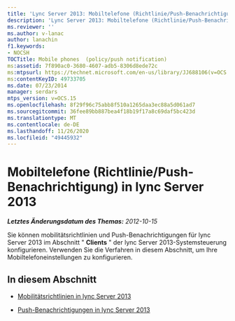 ```yaml
---
title: 'Lync Server 2013: Mobiltelefone (Richtlinie/Push-Benachrichtigung)'
description: 'Lync Server 2013: Mobiltelefone (Richtlinie/Push-Benachrichtigung).'
ms.reviewer: ''
ms.author: v-lanac
author: lanachin
f1.keywords:
- NOCSH
TOCTitle: Mobile phones  (policy/push notification)
ms:assetid: 7f890ac0-3680-4607-adb5-8306d8ede72c
ms:mtpsurl: https://technet.microsoft.com/en-us/library/JJ688106(v=OCS.15)
ms:contentKeyID: 49733705
ms.date: 07/23/2014
manager: serdars
mtps_version: v=OCS.15
ms.openlocfilehash: 8f29f96c75abb8f510a1265daa3ec88a5d061ad7
ms.sourcegitcommit: 36fee89bb887bea4f18b19f17a8c69daf5bc423d
ms.translationtype: MT
ms.contentlocale: de-DE
ms.lasthandoff: 11/26/2020
ms.locfileid: "49445932"
---
```

# <a name="mobile-phones-policypush-notification-in-lync-server-2013"></a>Mobiltelefone (Richtlinie/Push-Benachrichtigung) in lync Server 2013

<div data-xmlns="http://www.w3.org/1999/xhtml">

<div class="topic" data-xmlns="http://www.w3.org/1999/xhtml" data-msxsl="urn:schemas-microsoft-com:xslt" data-cs="https://msdn.microsoft.com/">

<div data-asp="https://msdn2.microsoft.com/asp">



</div>

<div id="mainSection">

<div id="mainBody">

<span> </span>

_**Letztes Änderungsdatum des Themas:** 2012-10-15_

Sie können mobilitätsrichtlinien und Push-Benachrichtigungen für lync Server 2013 im Abschnitt " **Clients** " der lync Server 2013-Systemsteuerung konfigurieren. Verwenden Sie die Verfahren in diesem Abschnitt, um Ihre Mobiltelefoneinstellungen zu konfigurieren.

<div>

## <a name="in-this-section"></a>In diesem Abschnitt

  - [Mobilitätsrichtlinien in lync Server 2013](lync-server-2013-mobility-policies.md)

  - [Push-Benachrichtigungen in lync Server 2013](lync-server-2013-push-notifications.md)

</div>

</div>

<span> </span>

</div>

</div>

</div>

